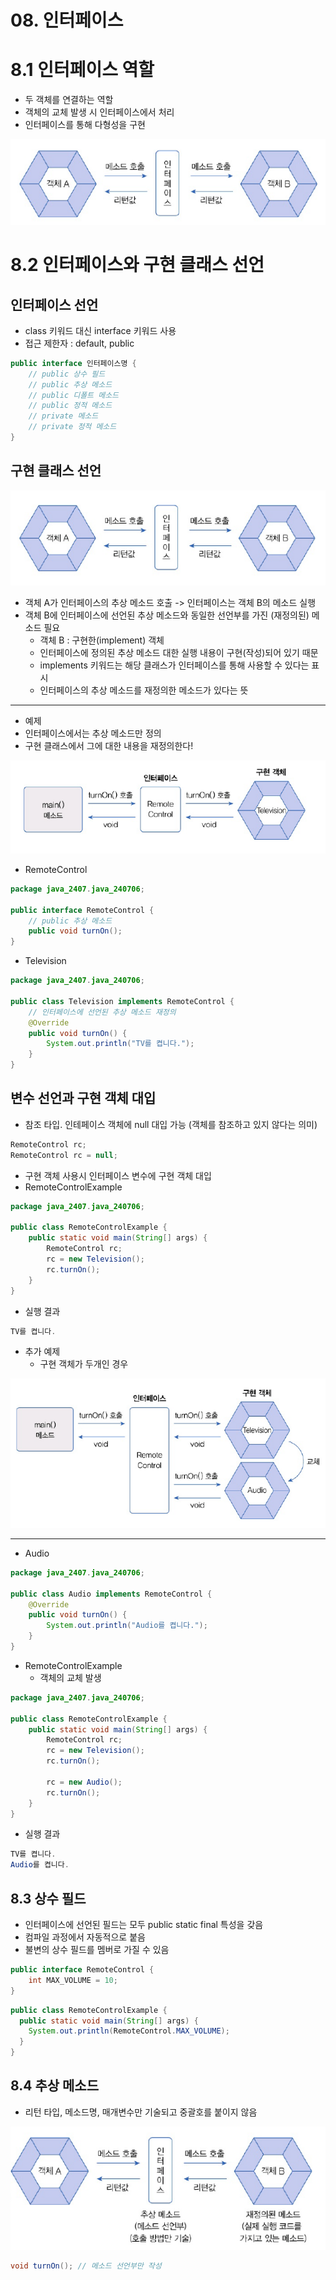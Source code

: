 # 08. 인터페이스
# 8.1 인터페이스 역할
- 두 객체를 연결하는 역할
- 객체의 교체 발생 시 인터페이스에서 처리
- 인터페이스를 통해 다형성을 구현

![img.png](imgs/img.png)

# 8.2 인터페이스와 구현 클래스 선언
## 인터페이스 선언
- class 키워드 대신 interface 키워드 사용
- 접근 제한자 : default, public

```java
public interface 인터페이스명 {
    // public 상수 필드
    // public 추상 메소드
    // public 디폴트 메소드
    // public 정적 메소드
    // private 메소드
    // private 정적 메소드
}
```

## 구현 클래스 선언
![img_1.png](imgs/img_1.png)

- 객체 A가 인터페이스의 추상 메소드 호출 -> 인터페이스는 객체 B의 메소드 실행
- 객체 B에 인터페이스에 선언된 추상 메소드와 동일한 선언부를 가진 (재정의된) 메소드 필요
  - 객체 B : 구현한(implement) 객체
  - 인터페이스에 정의된 추상 메소드 대한 실행 내용이 구현(작성)되어 있기 때문
  - implements 키워드는 해당 클래스가 인터페이스를 통해 사용할 수 있다는 표시
  - 인터페이스의 추상 메소드를 재정의한 메소드가 있다는 뜻

---
- 예제
- 인터페이스에서는 추상 메소드만 정의
- 구현 클래스에서 그에 대한 내용을 재정의한다!

![img_2.png](imgs/img_2.png)

- RemoteControl

```java
package java_2407.java_240706;

public interface RemoteControl {
    // public 추상 메소드
    public void turnOn();
}

```

- Television

```java
package java_2407.java_240706;

public class Television implements RemoteControl {
    // 인터페이스에 선언된 추상 메소드 재정의
    @Override
    public void turnOn() {
        System.out.println("TV를 켭니다.");
    }
}
```

## 변수 선언과 구현 객체 대입
- 참조 타입. 인테페이스 객체에 null 대입 가능 (객체를 참조하고 있지 않다는 의미)

```java
RemoteControl rc;
RemoteControl rc = null;
```

- 구현 객체 사용시 인터페이스 변수에 구현 객체 대입
- RemoteControlExample

```java
package java_2407.java_240706;

public class RemoteControlExample {
    public static void main(String[] args) {
        RemoteControl rc;
        rc = new Television();
        rc.turnOn();
    }
}
```

- 실행 결과
```java
TV를 켭니다.
```


- 추가 예제  
  - 구현 객체가 두개인 경우

![img_3.png](imgs/img_3.png)

---
- Audio

```java
package java_2407.java_240706;

public class Audio implements RemoteControl {
    @Override
    public void turnOn() {
        System.out.println("Audio를 켭니다.");
    }
}
```

- RemoteControlExample
  - 객체의 교체 발생

```java
package java_2407.java_240706;

public class RemoteControlExample {
    public static void main(String[] args) {
        RemoteControl rc;
        rc = new Television();
        rc.turnOn();

        rc = new Audio();
        rc.turnOn();
    }
}
```

- 실행 결과
```java
TV를 켭니다.
Audio를 켭니다.
```

## 8.3 상수 필드
- 인터페이스에 선언된 필드는 모두 public static final 특성을 갖음
- 컴파일 과정에서 자동적으로 붙음
- 불변의 상수 필드를 멤버로 가질 수 있음

```java
public interface RemoteControl {
    int MAX_VOLUME = 10;
}
```

```java
public class RemoteControlExample {
  public static void main(String[] args) {
    System.out.println(RemoteControl.MAX_VOLUME);
  }
}
```

## 8.4 추상 메소드
- 리턴 타입, 메소드명, 매개변수만 기술되고 중괄호를 붙이지 않음

![img_4.png](imgs/img_4.png)

```java
void turnOn(); // 메소드 선언부만 작성
```
